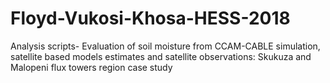# Floyd-Vukosi-Khosa-HESS-2018
Analysis scripts- Evaluation of soil moisture from CCAM-CABLE simulation, satellite based models estimates and satellite observations:  Skukuza and Malopeni flux towers region case study
